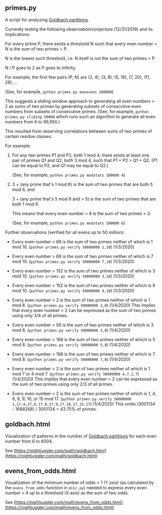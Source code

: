 ## primes.py

A script for analyzing [Goldbach partitions](https://en.wikipedia.org/wiki/Goldbach's_conjecture).

Currently testing the following observation/conjecture (12/31/2019) and its implications:

For every prime P, there exists a threshold N such that every even number > N is the sum of two primes > P.

N is the lowest such threshold, i.e. N itself is not the sum of two primes > P.

N / P goes to 2 as P goes to infinity.

For example, the first few pairs (P, N) are (2, 4), (3, 8), (5, 16), (7, 20), (11, 28), ...

(See, for example, `python primes.py maxevens 100000`)

This suggests a sliding window approach to generating all even numbers > 2 as sums of two primes
by generating subsets of consecutive even numbers from subsets of consecutive primes.
(See, for example, `python primes.py sliding 50000` which runs such an algorithm to generate
all even numbers from 6 to 99,650.)

This resulted from observing correlations between sums of two primes of certain residue classes.

For example:

<ol>
<li>For any two primes P1 and P2, both 1 mod 4, there exists at least one pair of primes Q1 and Q2, both 3 mod 4,
such that P1 + P2 = Q1 + Q2. (P1 can be equal to P2, and Q1 may be equal to Q2.)

(See, for example, `python primes.py modstats 100000 4`)

<li>3 + (any prime that's 1 mod 6) is the sum of two primes that are both 5 mod 6, and

3 + (any prime that's 5 mod 6 and > 5) is the sum of two primes that are both 1 mod 6.

This means that every even number > 8 is the sum of two primes > 3.

(See, for example, `python primes.py modstats 100000 6`)

</ol>

Further observations (verified for all evens up to 50 million):

* Every even number > 68 is the sum of two primes neither of which is 1 mod 10.
  (`python primes.py verify 50000000 1,10`) (1/3/2020)
* Every even number > 68 is the sum of two primes neither of which is 7 mod 10.
  (`python primes.py verify 50000000 7,10`) (1/3/2020)
* Every even number > 152 is the sum of two primes neither of which is 3 mod 10.
  (`python primes.py verify 50000000 3,10`) (1/3/2020)
* Every even number > 152 is the sum of two primes neither of which is 9 mod 10.
  (`python primes.py verify 50000000 9,10`) (1/3/2020)

* Every even number > 2 is the sum of two primes neither of which is 1 mod 8.
  (`python primes.py verify 50000000 1,8`) (1/4/2020)
  This implies that every even number > 2 can be expressed as the sum of two primes
  using only 3/4 of all primes.
* Every even number > 56 is the sum of two primes neither of which is 3 mod 8.
  (`python primes.py verify 50000000 3,8`) (1/4/2020)
* Every even number > 188 is the sum of two primes neither of which is 5 mod 8.
  (`python primes.py verify 50000000 5,8`) (1/4/2020)
* Every even number > 188 is the sum of two primes neither of which is 7 mod 8.
  (`python primes.py verify 50000000 7,8`) (1/4/2020)

* Every even number > 2 is the sum of two primes neither of which is 1 mod 7 or 4 mod 7.
  (`python primes.py verify 50000000 4,7,1,7`) (1/4/2020)
  This implies that every even number > 2 can be expressed as the sum of two primes
  using only 2/3 of all primes.

* Every even number > 2 is the sum of two primes neither of which is 1, 4, 6, 8, 9, 10, or 15 mod 17.
  (`python primes.py verify 50000000 1,17,4,17,6,17,8,17,9,17,10,17,15,17`) (1/4/2020)
  This omits (3001134 - 1688268) / 3001134 = 43.75% of primes.

## goldbach.html

Visualization of patterns in the number of [Goldbach partitions](https://en.wikipedia.org/wiki/Goldbach%27s_comet)
for each even number from 6 to 6004.

See [https://nightjuggler.com/math/goldbach.html](https://nightjuggler.com/math/goldbach.html)

## evens_from_odds.html

Visualization of the minimum number of odds > 1 (Y axis) (as calculated by the
`evens_from_odds` function in `misc.py`) needed to express every even number > 4
up to a threshold (X axis) as the sum of two odds.

See [https://nightjuggler.com/math/evens_from_odds.html](https://nightjuggler.com/math/evens_from_odds.html)

